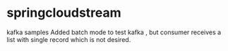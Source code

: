 # springcloudstream
kafka samples
Added batch mode to test kafka , but consumer receives a list with single record which is not desired. 
